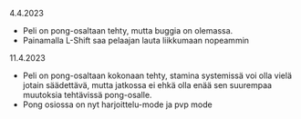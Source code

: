 4.4.2023
- Peli on pong-osaltaan tehty, mutta buggia on olemassa.
- Painamalla L-Shift saa pelaajan lauta liikkumaan nopeammin

11.4.2023
- Peli on pong-osaltaan kokonaan tehty, stamina systemissä voi olla vielä jotain säädettävä, mutta jatkossa ei ehkä olla enää sen suurempaa muutoksia tehtävissä pong-osalle.
- Pong osiossa on nyt harjoittelu-mode ja pvp mode
